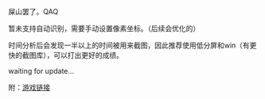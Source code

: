屎山罢了。QAQ

暂未支持自动识别，需要手动设置像素坐标。（后续会优化的）

时间分析后会发现一半以上的时间被用来截图，因此推荐使用低分屏和win（有更快的截图库），可以打出更好的成绩。

waiting for update...

附：[游戏链接](http://jlh.125ks.cn/cxk/bccxk/)